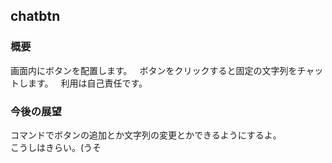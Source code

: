 ## chatbtn  
### 概要
画面内にボタンを配置します。  
ボタンをクリックすると固定の文字列をチャットします。  
利用は自己責任です。  

### 今後の展望

コマンドでボタンの追加とか文字列の変更とかできるようにするよ。  
こうしはきらい。(うそ  
